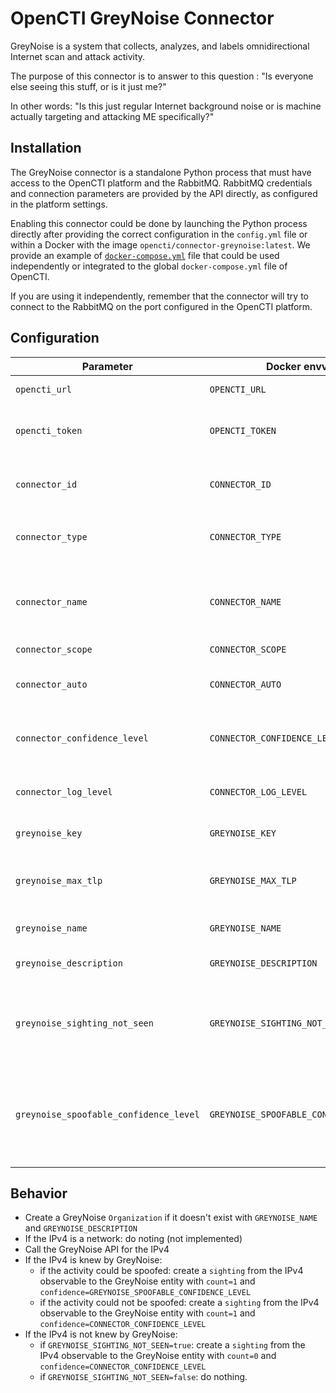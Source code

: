 # OpenCTI GreyNoise Connector

GreyNoise is a system that collects, analyzes, and labels omnidirectional Internet scan and attack activity. 

The purpose of this connector is to answer to this question : "Is everyone else seeing this stuff, or is it just me?"

In other words:  "Is this just regular Internet background noise or is machine actually targeting and attacking ME specifically?"

## Installation

The GreyNoise connector is a standalone Python process that must have access to the OpenCTI platform and the RabbitMQ. RabbitMQ credentials and connection parameters are provided by the API directly, as configured in the platform settings.

Enabling this connector could be done by launching the Python process directly after providing the correct configuration in the `config.yml` file or within a Docker with the image `opencti/connector-greynoise:latest`. We provide an example of [`docker-compose.yml`](docker-compose.yml) file that could be used independently or integrated to the global `docker-compose.yml` file of OpenCTI.

If you are using it independently, remember that the connector will try to connect to the RabbitMQ on the port configured in the OpenCTI platform.

## Configuration


| Parameter           	     				| Docker envvar                         | Mandatory	| Description                                                                                              |
| ------------------------------------------|-------------------------------------- | --------- | -------------------------------------------------------------------------------------------------------- |
| `opencti_url`                    			| `OPENCTI_URL`                         | Yes       | The URL of the OpenCTI platform.                                                                         |
| `opencti_token`                  			| `OPENCTI_TOKEN`                       | Yes       | The default admin token configured in the OpenCTI platform parameters file.                              |
| `connector_id`                  			| `CONNECTOR_ID`                        | Yes       | A valid arbitrary `UUIDv4` that must be unique for this connector.                                       |
| `connector_type`                			| `CONNECTOR_TYPE`                      | Yes       | Must be `INTERNAL_ENRICHMENT` (this is the connector type).                                              |
| `connector_name`                			| `CONNECTOR_NAME`                      | Yes       | The name of the GreyNoise connector instance, to identify it if you have multiple GreyNoise connectors.  |
| `connector_scope`              			| `CONNECTOR_SCOPE`                     | Yes       | Must be `ipv4-addr`.                                                        |
| `connector_auto`							| `CONNECTOR_AUTO`                      | Yes       | Must be `true` or `false` to enable or disable auto-enrichment of observables                                                         |
| `connector_confidence_level`				| `CONNECTOR_CONFIDENCE_LEVEL`          | Yes       | The confidence level for created sightings (a number between 0 and 100).                  |
| `connector_log_level`						| `CONNECTOR_LOG_LEVEL`                 | Yes       | The log level for this connector, could be `debug`, `info`, `warn` or `error` (less verbose).       |
| `greynoise_key`							| `GREYNOISE_KEY`                       | Yes       | The GreyNoise API key .                                                                              |
| `greynoise_max_tlp`						| `GREYNOISE_MAX_TLP`                   | Yes       | Do not send any data to GreyNoise if the TLP of the observable is greater than GREYNOISE_MAX_TLP               |
| `greynoise_name`							| `GREYNOISE_NAME`               		| Yes       | The GreyNoise organization name                                                                              |
| `greynoise_description`					| `GREYNOISE_DESCRIPTION`               | Yes       | The GreyNoise organization description                                                                              |
| `greynoise_sighting_not_seen`				| `GREYNOISE_SIGHTING_NOT_SEEN`			| Yes       | Must be `true` or `false` to enable or disable the creation of a sighting with `count=0` when an IP has not been seen.
| `greynoise_spoofable_confidence_level`	| `GREYNOISE_SPOOFABLE_CONFIDENCE_LEVEL`| Yes       | The confidence level for created sighting (a number between 0 and 100) when activity could be spoofed (the IP has failed to complete a full TCP connection).    


## Behavior

- Create a GreyNoise `Organization` if it doesn't exist with `GREYNOISE_NAME`  and `GREYNOISE_DESCRIPTION`  
- If the IPv4 is a network: do noting (not implemented)
- Call the GreyNoise API for the IPv4 
- If the IPv4 is knew by GreyNoise: 
  - if the activity could be spoofed: create a `sighting` from the IPv4 observable to the GreyNoise entity with `count=1` and `confidence=GREYNOISE_SPOOFABLE_CONFIDENCE_LEVEL` 
  - if the activity could not be spoofed: create a `sighting` from the IPv4 observable to the GreyNoise entity with `count=1` and `confidence=CONNECTOR_CONFIDENCE_LEVEL` 
- If the IPv4 is not knew by GreyNoise:
  - if `GREYNOISE_SIGHTING_NOT_SEEN=true`: create a `sighting` from the IPv4 observable to the GreyNoise entity with `count=0` and `confidence=CONNECTOR_CONFIDENCE_LEVEL` 
  - if `GREYNOISE_SIGHTING_NOT_SEEN=false`: do nothing.

